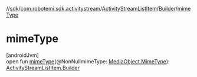 //[sdk](../../../../index.md)/[com.robotemi.sdk.activitystream](../../index.md)/[ActivityStreamListItem](../index.md)/[Builder](index.md)/[mimeType](mime-type.md)

# mimeType

[androidJvm]\
open fun [mimeType](mime-type.md)(@NonNullmimeType: [MediaObject.MimeType](../../../com.robotemi.sdk/-media-object/-mime-type/index.md)): [ActivityStreamListItem.Builder](index.md)
